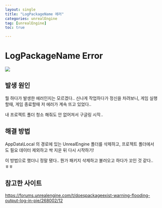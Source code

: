 ```yaml
---
layout: single
title: "LogPackageName 에러"
categories: unrealEngine
tag: [unrealEngine]
toc: true

---
```




# LogPackageName Error

![](C:\Users\heedoneePC\Desktop\블로그\블로그이미지\LogPackageError.png)



## 발생 원인

뭘 하다가 발생한 에러인지는 모르겠다.. 신나게 작업하다가 정신을 차려보니, 게임 실행할때, 게임 종료할때 저 에러가 계속 뜨고 있었다..

내 프로젝트 폴더 청소 해줘도 안 없어져서 구글링 시작..



## 해결 방법

AppData\Local 의 경로에 있는 UnrealEngine 폴더를 삭제하고, 프로젝트 폴더에서도 필요 데이터 제외하고 싹 지운 뒤 다시 시작하기!

이 방법으로 했더니 정말 됐다.. 뭔가 패키지 삭제하고 불러오고 하다가 꼬인 것 같다.. ㅎㅎ



## 참고한 사이트

https://forums.unrealengine.com/t/doespackageexist-warning-flooding-output-log-in-pie/268002/12



